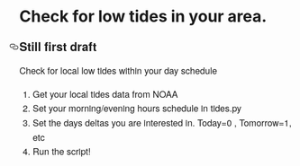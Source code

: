 <h1>Check for low tides in your area.</h1>

<h3 style="box-sizing: border-box; margin-top: 1em; margin-bottom: 16px; line-height: 1.43; font-size: 1.5em; font-weight: bold; font-family: 'Helvetica Neue', Helvetica, 'Segoe UI', Arial, freesans, sans-serif, 'Apple Color Emoji', 'Segoe UI Emoji', 'Segoe UI Symbol';"><a aria-hidden="true" class="anchor" href="https://github.com/jaredevans/check_lowtides/blob/master/README.md#still-first-draft" id="user-content-still-first-draft" style="box-sizing: border-box; color: rgb(64, 120, 192); text-decoration: none; display: inline-block; padding-right: 2px; margin-left: -18px; line-height: 1.2; background-color: transparent;"><svg aria-hidden="true" class="octicon octicon-link" height="16" role="img" version="1.1" viewbox="0 0 16 16" width="16"><path d="M4 9h1v1h-1c-1.5 0-3-1.69-3-3.5s1.55-3.5 3-3.5h4c1.45 0 3 1.69 3 3.5 0 1.41-0.91 2.72-2 3.25v-1.16c0.58-0.45 1-1.27 1-2.09 0-1.28-1.02-2.5-2-2.5H4c-0.98 0-2 1.22-2 2.5s1 2.5 2 2.5z m9-3h-1v1h1c1 0 2 1.22 2 2.5s-1.02 2.5-2 2.5H9c-0.98 0-2-1.22-2-2.5 0-0.83 0.42-1.64 1-2.09v-1.16c-1.09 0.53-2 1.84-2 3.25 0 1.81 1.55 3.5 3 3.5h4c1.45 0 3-1.69 3-3.5s-1.5-3.5-3-3.5z"></path></svg></a><strong>Still first draft</strong></h3>

<p style="box-sizing: border-box; margin-top: 0px; margin-bottom: 16px; font-family: 'Helvetica Neue', Helvetica, 'Segoe UI', Arial, freesans, sans-serif, 'Apple Color Emoji', 'Segoe UI Emoji', 'Segoe UI Symbol'; font-size: 16px; line-height: 25.6px;">Check for local low tides within your day schedule</p>

<ol>
	<li style="box-sizing: border-box; margin-top: 0px; font-family: 'Helvetica Neue', Helvetica, 'Segoe UI', Arial, freesans, sans-serif, 'Apple Color Emoji', 'Segoe UI Emoji', 'Segoe UI Symbol'; font-size: 16px; line-height: 25.6px; margin-bottom: 0px !important;">Get your local tides data from NOAA</li>
	<li style="box-sizing: border-box; margin-top: 0px; font-family: 'Helvetica Neue', Helvetica, 'Segoe UI', Arial, freesans, sans-serif, 'Apple Color Emoji', 'Segoe UI Emoji', 'Segoe UI Symbol'; font-size: 16px; line-height: 25.6px; margin-bottom: 0px !important;">Set your morning/evening hours schedule in tides.py</li>
	<li style="box-sizing: border-box; margin-top: 0px; font-family: 'Helvetica Neue', Helvetica, 'Segoe UI', Arial, freesans, sans-serif, 'Apple Color Emoji', 'Segoe UI Emoji', 'Segoe UI Symbol'; font-size: 16px; line-height: 25.6px; margin-bottom: 0px !important;">Set the days deltas you are interested in. Today=0 , Tomorrow=1, etc</li>
	<li style="box-sizing: border-box; margin-top: 0px; font-family: 'Helvetica Neue', Helvetica, 'Segoe UI', Arial, freesans, sans-serif, 'Apple Color Emoji', 'Segoe UI Emoji', 'Segoe UI Symbol'; font-size: 16px; line-height: 25.6px; margin-bottom: 0px !important;">Run the script!</li>
</ol>
